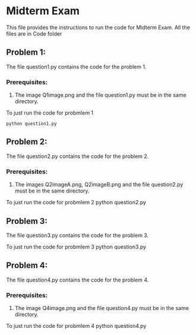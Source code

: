 # Midterm Exam
This file provides the instructions to run the code for Midterm Exam.
All the files are in Code folder

## Problem 1:
The file question1.py contains the code for the problem 1.

### Prerequisites:
1. The image Q1image.png and the file question1.py must be in the same directory.

To  just run the code for probmlem 1 

```
python question1.py
```


## Problem 2:
The file question2.py contains the code for the problem 2.

### Prerequisites:
1. The images Q2imageA.png, Q2imageB.png and the file question2.py must be in the same directory.

To  just run the code for probmlem 2
python question2.py 
## Problem 3:
The file question3.py contains the code for the problem 3.

To  just run the code for probmlem 3
python question3.py 
## Problem 4:
The file question4.py contains the code for the problem 4.

### Prerequisites:
1. The image Q4image.png and the file question4.py must be in the same directory.

To  just run the code for probmlem 4
python question4.py 
